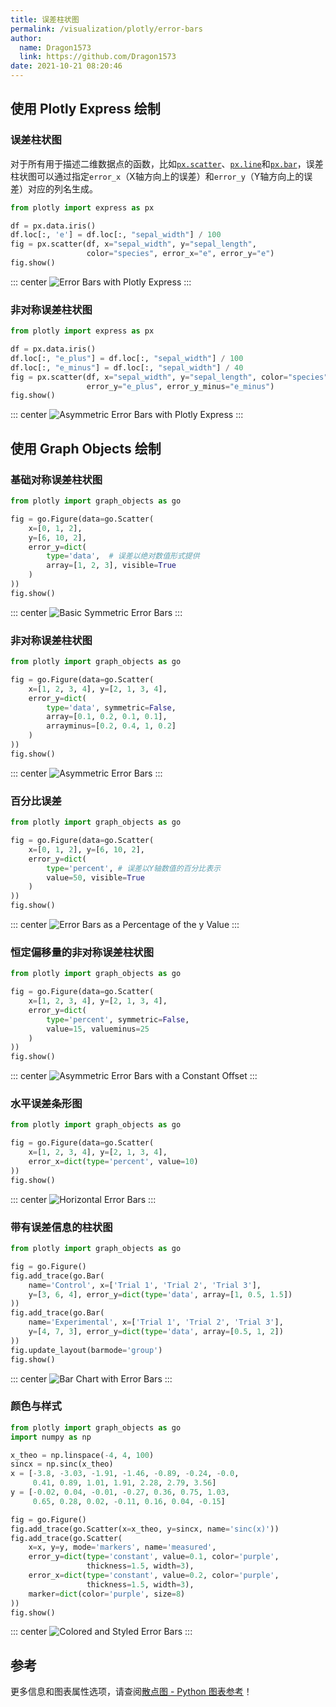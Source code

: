 ```yaml
---
title: 误差柱状图
permalink: /visualization/plotly/error-bars
author: 
  name: Dragon1573
  link: https://github.com/Dragon1573
date: 2021-10-21 08:20:46
---
```


## 使用 Plotly Express 绘制

### 误差柱状图

对于所有用于描述二维数据点的函数，比如[`px.scatter`](/visualization/plotly/line-and-scatter/)、[`px.line`](/visualization/plotly/line-charts/)和[`px.bar`](/visualization/plotly/bar-charts/)，误差柱状图可以通过指定`error_x`（X轴方向上的误差）和`error_y`（Y轴方向上的误差）对应的列名生成。

```python
from plotly import express as px

df = px.data.iris()
df.loc[:, 'e'] = df.loc[:, "sepal_width"] / 100
fig = px.scatter(df, x="sepal_width", y="sepal_length", 
                 color="species", error_x="e", error_y="e")
fig.show()
```

::: center
![Error Bars with Plotly Express](./assets/error-bars/01.png)
:::

### 非对称误差柱状图

```python
from plotly import express as px

df = px.data.iris()
df.loc[:, "e_plus"] = df.loc[:, "sepal_width"] / 100
df.loc[:, "e_minus"] = df.loc[:, "sepal_width"] / 40
fig = px.scatter(df, x="sepal_width", y="sepal_length", color="species",
                 error_y="e_plus", error_y_minus="e_minus")
fig.show()
```

::: center
![Asymmetric Error Bars with Plotly Express](./assets/error-bars/02.png)
:::

## 使用 Graph Objects 绘制

### 基础对称误差柱状图

```python
from plotly import graph_objects as go

fig = go.Figure(data=go.Scatter(
    x=[0, 1, 2],
    y=[6, 10, 2],
    error_y=dict(
        type='data',  # 误差以绝对数值形式提供
        array=[1, 2, 3], visible=True
    )
))
fig.show()
```

::: center
![Basic Symmetric Error Bars](./assets/error-bars/03.png)
:::

### 非对称误差柱状图

```python
from plotly import graph_objects as go

fig = go.Figure(data=go.Scatter(
    x=[1, 2, 3, 4], y=[2, 1, 3, 4],
    error_y=dict(
        type='data', symmetric=False,
        array=[0.1, 0.2, 0.1, 0.1],
        arrayminus=[0.2, 0.4, 1, 0.2]
    )
))
fig.show()
```

::: center
![Asymmetric Error Bars](./assets/error-bars/04.png)
:::

### 百分比误差

```python
from plotly import graph_objects as go

fig = go.Figure(data=go.Scatter(
    x=[0, 1, 2], y=[6, 10, 2],
    error_y=dict(
        type='percent', # 误差以Y轴数值的百分比表示
        value=50, visible=True
    )
))
fig.show()
```

::: center
![Error Bars as a Percentage of the y Value](./assets/error-bars/05.png)
:::

### 恒定偏移量的非对称误差柱状图

```python
from plotly import graph_objects as go

fig = go.Figure(data=go.Scatter(
    x=[1, 2, 3, 4], y=[2, 1, 3, 4],
    error_y=dict(
        type='percent', symmetric=False,
        value=15, valueminus=25
    )
))
fig.show()
```

::: center
![Asymmetric Error Bars with a Constant Offset](./assets/error-bars/06.png)
:::

### 水平误差条形图

```python
from plotly import graph_objects as go

fig = go.Figure(data=go.Scatter(
    x=[1, 2, 3, 4], y=[2, 1, 3, 4],
    error_x=dict(type='percent', value=10)
))
fig.show()
```

::: center
![Horizontal Error Bars](./assets/error-bars/07.png)
:::

### 带有误差信息的柱状图

```python
from plotly import graph_objects as go

fig = go.Figure()
fig.add_trace(go.Bar(
    name='Control', x=['Trial 1', 'Trial 2', 'Trial 3'],
    y=[3, 6, 4], error_y=dict(type='data', array=[1, 0.5, 1.5])
))
fig.add_trace(go.Bar(
    name='Experimental', x=['Trial 1', 'Trial 2', 'Trial 3'],
    y=[4, 7, 3], error_y=dict(type='data', array=[0.5, 1, 2])
))
fig.update_layout(barmode='group')
fig.show()
```

::: center
![Bar Chart with Error Bars](./assets/error-bars/08.png)
:::

### 颜色与样式

```python
from plotly import graph_objects as go
import numpy as np

x_theo = np.linspace(-4, 4, 100)
sincx = np.sinc(x_theo)
x = [-3.8, -3.03, -1.91, -1.46, -0.89, -0.24, -0.0,
     0.41, 0.89, 1.01, 1.91, 2.28, 2.79, 3.56]
y = [-0.02, 0.04, -0.01, -0.27, 0.36, 0.75, 1.03,
     0.65, 0.28, 0.02, -0.11, 0.16, 0.04, -0.15]

fig = go.Figure()
fig.add_trace(go.Scatter(x=x_theo, y=sincx, name='sinc(x)'))
fig.add_trace(go.Scatter(
    x=x, y=y, mode='markers', name='measured',
    error_y=dict(type='constant', value=0.1, color='purple',
                 thickness=1.5, width=3),
    error_x=dict(type='constant', value=0.2, color='purple',
                 thickness=1.5, width=3),
    marker=dict(color='purple', size=8)
))
fig.show()
```

::: center
![Colored and Styled Error Bars](./assets/error-bars/09.png)
:::

## 参考

更多信息和图表属性选项，请查阅[散点图 - Python 图表参考](https://plotly.com/python/reference/scatter/)！